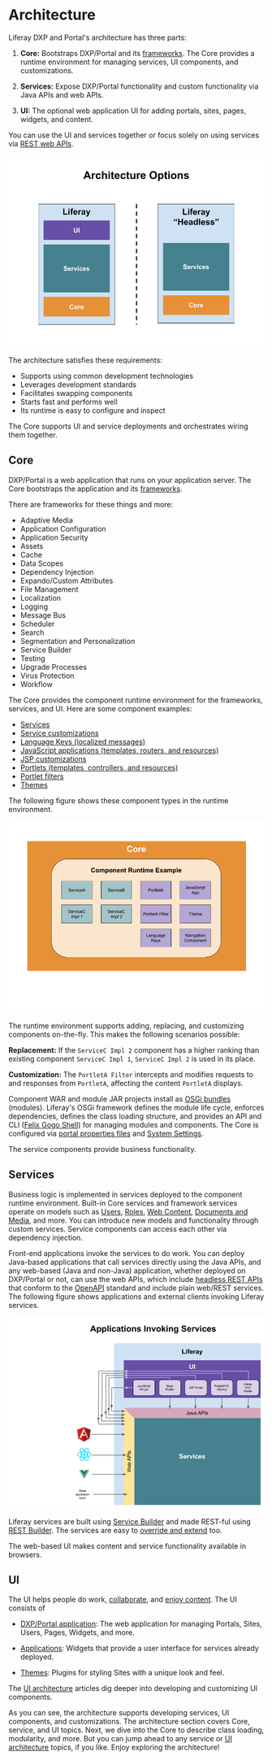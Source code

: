 # Architecture

Liferay DXP and Portal's architecture has three parts: 

1. **Core:** Bootstraps DXP/Portal and its [frameworks](../../developing-applications/core_frameworks.html). The Core provides a runtime environment for managing services, UI components, and customizations.

1. **Services:** Expose DXP/Portal functionality and custom functionality via Java APIs and web APIs.

1. **UI:** The optional web application UI for adding portals, sites, pages, widgets, and content.

You can use the UI and services together or focus solely on using services via [REST web APIs](../../headless-delivery/consuming-apis/consuming-rest-services.md).

![Portal sites contain content and widgets. DXP/Portal can also be used "headless"---without the UI.](./architecture/images/01.png)

The architecture satisfies these requirements:

* Supports using common development technologies
* Leverages development standards
* Facilitates swapping components
* Starts fast and performs well
* Its runtime is easy to configure and inspect

The Core supports UI and service deployments and orchestrates wiring them together.

## Core

DXP/Portal is a web application that runs on your application server. The Core bootstraps the application and its [frameworks](../../developing-applications/core_frameworks.html).

There are frameworks for these things and more:

* Adaptive Media
* Application Configuration
* Application Security
* Assets
* Cache
* Data Scopes
* Dependency Injection
* Expando/Custom Attributes
* File Management
* Localization
* Logging
* Message Bus
* Scheduler
* Search
* Segmentation and Personalization
* Service Builder
* Testing
* Upgrade Processes
* Virus Protection
* Workflow

The Core provides the component runtime environment for the frameworks, services, and UI. Here are some component examples:

* [Services](../../liferay-internals/fundamentals/apis-as-osgi-services.md)
* [Service customizations](../../liferay-internals/extending-liferay/overriding-osgi-services.md)
* [Language Keys \(localized messages\)](../../developing-applications/developing-a-java-web-application/using-mvc/sharing-localized-messages.md)
* [JavaScript applications \(templates, routers, and resources\)](../../developing-applications/developing_a_javascript_application.html)
* [JSP customizations](../../liferay-internals/extending-liferay/customizing-jsps.md)
* [Portlets \(templates, controllers, and resources\)](../../developing-applications/developing-a-java-web-application/reference/portlets.md)
* [Portlet filters](../../liferay-internals/extending-liferay/portlet-filters/auditing-portlet-activity-with-a-portlet-filter.md)
* [Themes](../../site-building/site-appearance/themes/introduction-to-themes.md)

The following figure shows these component types in the runtime environment.

![The Core provides a runtime environment for components, such as the ones here. New component implementations can extend or replace existing implementations dynamically.](./architecture/images/02.png)

The runtime environment supports adding, replacing, and customizing components on-the-fly. This makes the following scenarios possible:

**Replacement:** If the `ServiceC Impl 2` component has a higher ranking than existing component `ServiceC Impl 1`, `ServiceC Impl 2` is used in its place.

**Customization:** The `PortletA Filter` intercepts and modifies requests to and responses from `PortletA`, affecting the content `PortletA` displays.

Component WAR and module JAR projects install as [OSGi bundles](https://www.osgi.org/) (modules). Liferay's OSGi framework defines the module life cycle, enforces dependencies, defines the class loading structure, and provides an API and CLI ([Felix Gogo Shell](../../liferay-internals/fundamentals/using-an-osgi-service.md)) for managing modules and components. The Core is configured via [portal properties files](../../installation-and-upgrades/reference/portal-properties.md) and [System Settings](../../system-administration/configuring-liferay/system-settings.md).

The service components provide business functionality.

## Services

Business logic is implemented in services deployed to the component runtime environment. Built-in Core services and framework services operate on models such as [Users](../../users-and-permissions/users/understanding-users.md), [Roles](../../users-and-permissions/roles-and-permissions/understanding-roles-and-permissions.md), [Web Content](../../content-authoring-and-management/web-content/web-content-articles/adding-a-basic-web-content-article.md), [Documents and Media](../../content-authoring-and-management/documents-and-media/documents-and-media-overview.md), and more. You can introduce new models and functionality through custom services. Service components can access each other via dependency injection.

Front-end applications invoke the services to do work. You can deploy Java-based applications that call services directly using the Java APIs, and any web-based (Java and non-Java) application, whether deployed on DXP/Portal or not, can use the web APIs, which include [headless REST APIs](../../headless-delivery/consuming-apis/consuming-rest-services.md) that conform to the [OpenAPI](https://swagger.io/docs/specification/about/) standard and include plain web/REST services. The following figure shows applications and external clients invoking Liferay services.

![Local and remote applications can invoke services via REST web APIs. Java-based portlets can also invoke services via Java APIs.](./architecture/images/03.png)

Liferay services are built using [Service Builder](../../developing-applications/data-frameworks/service-builder.md) and made REST-ful using [REST Builder](../../headless-delivery/producing-apis-with-rest-builder/producing-apis-with-rest-builder.md). The services are easy to [override and extend](../../liferay-internals/extending-liferay/overriding-osgi-services.md) too.

The web-based UI makes content and service functionality available in browsers.

## UI

The UI helps people do work, [collaborate](../../collaboration-and-social/collaboration-and-social-overview.md), and [enjoy content](../../content_authoring_and_management.html). The UI consists of

* [DXP/Portal application](../../site-building/introduction-to-site-building.md): The web application for managing Portals, Sites, Users, Pages, Widgets, and more. 

* [Applications](../../developing_applications.html): Widgets that provide a user interface for services already deployed. 

* [Themes](../../site-building/site-appearance/themes/introduction-to-themes.md): Plugins for styling Sites with a unique look and feel.

The [UI architecture](./ui_architecture.html) articles dig deeper into developing and customizing UI components.

As you can see, the architecture supports developing services, UI components, and customizations. The architecture section covers Core, service, and UI topics. Next, we dive into the Core to describe class loading, modularity, and more. But you can jump ahead to any service or [UI architecture](ui-architecture/ui-architecture.md) topics, if you like. Enjoy exploring the architecture!

